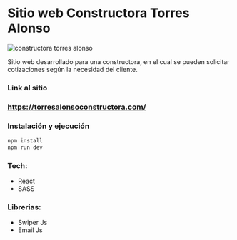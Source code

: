 # Sitio web Constructora Torres Alonso

![constructora torres alonso](http://imgfz.com/i/nqFZAcu.jpeg)

Sitio web desarrollado para una constructora, en el cual se pueden solicitar cotizaciones según la necesidad del cliente.

### Link al sitio
### https://torresalonsoconstructora.com/

### Instalación y ejecución

```sh
npm install
npm run dev
```

### Tech: 

- React
- SASS

### Librerias:

- Swiper Js
- Email Js
